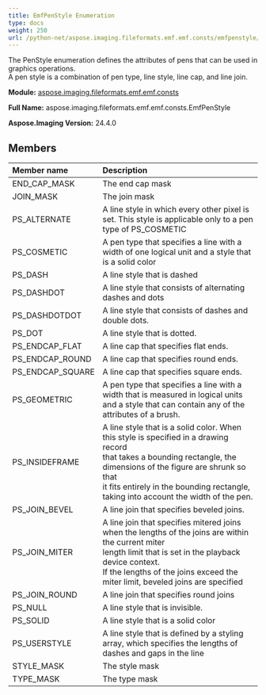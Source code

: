 ```yaml
---
title: EmfPenStyle Enumeration
type: docs
weight: 250
url: /python-net/aspose.imaging.fileformats.emf.emf.consts/emfpenstyle/
---
```


The PenStyle enumeration defines the attributes of pens that can be used in graphics operations.<br/>             A pen style is a combination of pen type, line style, line cap, and line join.

**Module:** [aspose.imaging.fileformats.emf.emf.consts](/imaging/python-net/aspose.imaging.fileformats.emf.emf.consts/)

**Full Name:** aspose.imaging.fileformats.emf.emf.consts.EmfPenStyle

**Aspose.Imaging Version:** 24.4.0

## **Members**
| **Member name** | **Description** |
| :- | :- |
| END_CAP_MASK | The end cap mask |
| JOIN_MASK | The join mask |
| PS_ALTERNATE | A line style in which every other pixel is set. This style is applicable only to a pen type of PS_COSMETIC |
| PS_COSMETIC | A pen type that specifies a line with a width of one logical unit and a style that is a solid color |
| PS_DASH | A line style that is dashed |
| PS_DASHDOT | A line style that consists of alternating dashes and dots |
| PS_DASHDOTDOT | A line style that consists of dashes and double dots. |
| PS_DOT | A line style that is dotted. |
| PS_ENDCAP_FLAT | A line cap that specifies flat ends. |
| PS_ENDCAP_ROUND | A line cap that specifies round ends. |
| PS_ENDCAP_SQUARE | A line cap that specifies square ends. |
| PS_GEOMETRIC | A pen type that specifies a line with a width that is measured in logical units <br/>            and a style that can contain any of the attributes of a brush. |
| PS_INSIDEFRAME | A line style that is a solid color. When this style is specified in a drawing record <br/>            that takes a bounding rectangle, the dimensions of the figure are shrunk so that <br/>            it fits entirely in the bounding rectangle, taking into account the width of the pen. |
| PS_JOIN_BEVEL | A line join that specifies beveled joins. |
| PS_JOIN_MITER | A line join that specifies mitered joins when the lengths of the joins are within the current miter <br/>            length limit that is set in the playback device context. <br/>            If the lengths of the joins exceed the miter limit, beveled joins are specified |
| PS_JOIN_ROUND | A line join that specifies round joins |
| PS_NULL | A line style that is invisible. |
| PS_SOLID | A line style that is a solid color |
| PS_USERSTYLE | A line style that is defined by a styling array, which specifies the lengths of dashes and gaps in the line |
| STYLE_MASK | The style mask |
| TYPE_MASK | The type mask |
